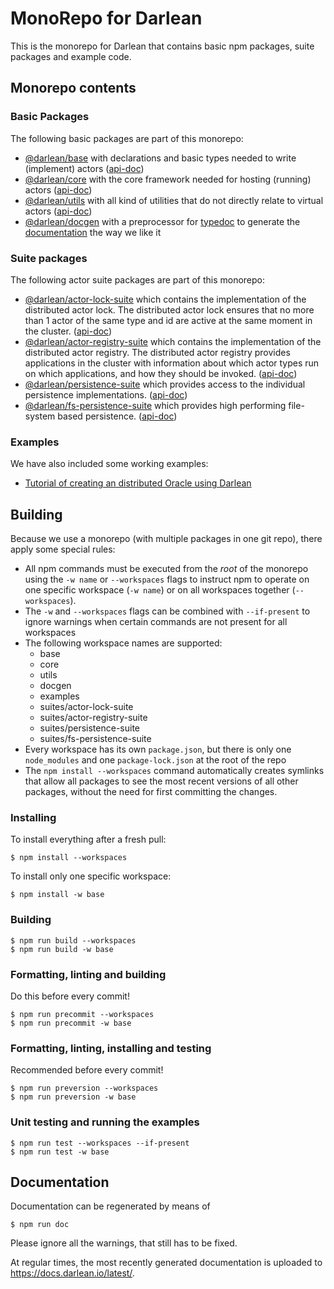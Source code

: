 # MonoRepo for Darlean

This is the monorepo for Darlean that contains basic npm packages, suite packages and example code.

## Monorepo contents

### Basic Packages
The following basic packages are part of this monorepo:
* [@darlean/base](base) with declarations and basic types needed to write (implement) actors ([api-doc](https://docs.darlean.io/latest/@darlean_base.html))
* [@darlean/core](core) with the core framework needed for hosting (running) actors ([api-doc](https://docs.darlean.io/latest/@darlean_core.html))
* [@darlean/utils](utils) with all kind of utilities that do not directly relate to virtual actors ([api-doc](https://docs.darlean.io/latest/@darlean_utils.html))
* [@darlean/docgen](docgen) with a preprocessor for [typedoc](https://www.npmjs.com/package/typedoc) to generate the [documentation](https://docs.darlean.io/latest) the way we like it

### Suite packages
The following actor suite packages are part of this monorepo:
* [@darlean/actor-lock-suite](suites/actor-lock-suite) which contains the implementation of the distributed actor lock. The distributed actor lock
  ensures that no more than 1 actor of the same type and id are active at the same moment in the cluster. ([api-doc](https://docs.darlean.io/latest/@darlean_actor-lock-suite.html))
* [@darlean/actor-registry-suite](suites/actor-registry-suite) which contains the implementation of the distributed actor registry. The distributed
  actor registry provides applications in the cluster with information about which actor types run on which applications, and how they should be invoked. ([api-doc](https://docs.darlean.io/latest/@darlean_actor-registry-suite.html))
* [@darlean/persistence-suite](suites/persistence-suite) which provides access to the individual persistence implementations. ([api-doc](https://docs.darlean.io/latest/@darlean_persistence-suite.html))
* [@darlean/fs-persistence-suite](suites/fs-persistence-suite) which provides high performing file-system based persistence. ([api-doc](https://docs.darlean.io/latest/@darlean_fs-persistence-suite.html))

### Examples
We have also included some working examples:
* [Tutorial of creating an distributed Oracle using Darlean](examples)

## Building

Because we use a monorepo (with multiple packages in one git repo), there apply some special rules:
* All npm commands must be executed from the *root* of the monorepo using the `-w name` or `--workspaces` flags to instruct npm to operate on one specific workspace (`-w name`) or on all workspaces together (`--workspaces`).
* The `-w` and `--workspaces` flags can be combined with `--if-present` to ignore warnings when certain commands are not present for all workspaces
* The following workspace names are supported:
  * base
  * core
  * utils
  * docgen
  * examples
  * suites/actor-lock-suite
  * suites/actor-registry-suite
  * suites/persistence-suite
  * suites/fs-persistence-suite
* Every workspace has its own `package.json`, but there is only one `node_modules` and one `package-lock.json` at the root of the repo
* The `npm install --workspaces` command automatically creates symlinks that allow all packages to see the most recent versions of all
  other packages, without the need for first committing the changes.

### Installing

To install everything after a fresh pull:
```
$ npm install --workspaces
```

To install only one specific workspace:
```
$ npm install -w base
```

### Building

```
$ npm run build --workspaces
$ npm run build -w base
```

### Formatting, linting and building

Do this before every commit!

```
$ npm run precommit --workspaces
$ npm run precommit -w base
```

### Formatting, linting, installing and testing

Recommended before every commit!

```
$ npm run preversion --workspaces
$ npm run preversion -w base
```

### Unit testing and running the examples

```
$ npm run test --workspaces --if-present
$ npm run test -w base
```
## Documentation

Documentation can be regenerated by means of
```
$ npm run doc
```

Please ignore all the warnings, that still has to be fixed.

At regular times, the most recently generated documentation is uploaded to https://docs.darlean.io/latest/.